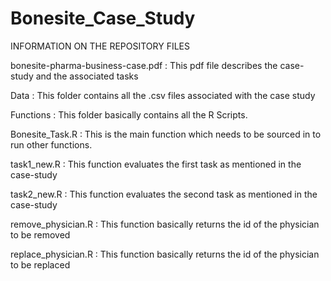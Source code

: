 Bonesite_Case_Study
===================

INFORMATION ON THE REPOSITORY FILES

bonesite-pharma-business-case.pdf : This pdf file describes the case-study and the associated tasks

Data : This folder contains all the .csv files associated with the case study

Functions : This folder basically contains all the R Scripts.

Bonesite_Task.R : This is the main function which needs to be sourced in to run other functions.

task1_new.R : This function evaluates the first task as mentioned in the case-study

task2_new.R : This function evaluates the second task as mentioned in the case-study

remove_physician.R : This function basically returns the id of the physician to be removed

replace_physician.R : This function basically returns the id of the physician to be replaced

